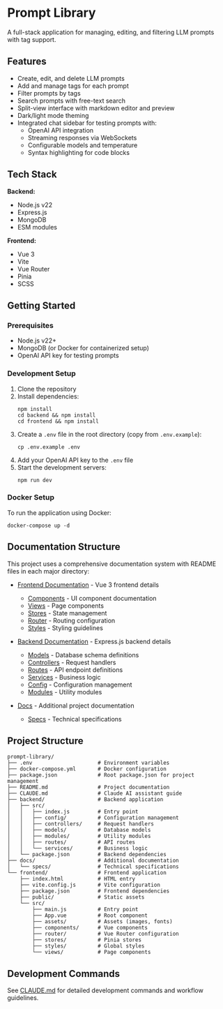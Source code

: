 # Prompt Library

A full-stack application for managing, editing, and filtering LLM prompts with tag support.

## Features

- Create, edit, and delete LLM prompts
- Add and manage tags for each prompt
- Filter prompts by tags
- Search prompts with free-text search
- Split-view interface with markdown editor and preview
- Dark/light mode theming
- Integrated chat sidebar for testing prompts with:
  - OpenAI API integration
  - Streaming responses via WebSockets
  - Configurable models and temperature
  - Syntax highlighting for code blocks

## Tech Stack

**Backend:**
- Node.js v22
- Express.js
- MongoDB
- ESM modules

**Frontend:**
- Vue 3
- Vite
- Vue Router
- Pinia
- SCSS

## Getting Started

### Prerequisites

- Node.js v22+
- MongoDB (or Docker for containerized setup)
- OpenAI API key for testing prompts

### Development Setup

1. Clone the repository
2. Install dependencies:
   ```
   npm install
   cd backend && npm install
   cd frontend && npm install
   ```
3. Create a `.env` file in the root directory (copy from `.env.example`):
   ```
   cp .env.example .env
   ```
4. Add your OpenAI API key to the `.env` file
5. Start the development servers:
   ```
   npm run dev
   ```

### Docker Setup

To run the application using Docker:

```
docker-compose up -d
```

## Documentation Structure

This project uses a comprehensive documentation system with README files in each major directory:

- [Frontend Documentation](./frontend/README.md) - Vue 3 frontend details
  - [Components](./frontend/src/components/README.md) - UI component documentation
  - [Views](./frontend/src/views/README.md) - Page components
  - [Stores](./frontend/src/stores/README.md) - State management
  - [Router](./frontend/src/router/README.md) - Routing configuration
  - [Styles](./frontend/src/styles/README.md) - Styling guidelines

- [Backend Documentation](./backend/README.md) - Express.js backend details
  - [Models](./backend/src/models/README.md) - Database schema definitions
  - [Controllers](./backend/src/controllers/README.md) - Request handlers
  - [Routes](./backend/src/routes/README.md) - API endpoint definitions
  - [Services](./backend/src/services/README.md) - Business logic
  - [Config](./backend/src/config/README.md) - Configuration management
  - [Modules](./backend/src/modules/README.md) - Utility modules

- [Docs](./docs/README.md) - Additional project documentation
  - [Specs](./docs/specs/README.md) - Technical specifications

## Project Structure

```
prompt-library/
├── .env                     # Environment variables
├── docker-compose.yml       # Docker configuration
├── package.json             # Root package.json for project management
├── README.md                # Project documentation
├── CLAUDE.md                # Claude AI assistant guide
├── backend/                 # Backend application
│   ├── src/
│   │   ├── index.js         # Entry point
│   │   ├── config/          # Configuration management
│   │   ├── controllers/     # Request handlers
│   │   ├── models/          # Database models
│   │   ├── modules/         # Utility modules
│   │   ├── routes/          # API routes
│   │   └── services/        # Business logic
│   └── package.json         # Backend dependencies
├── docs/                    # Additional documentation
│   └── specs/               # Technical specifications
└── frontend/                # Frontend application
    ├── index.html           # HTML entry
    ├── vite.config.js       # Vite configuration
    ├── package.json         # Frontend dependencies
    ├── public/              # Static assets
    └── src/
        ├── main.js          # Entry point
        ├── App.vue          # Root component
        ├── assets/          # Assets (images, fonts)
        ├── components/      # Vue components
        ├── router/          # Vue Router configuration
        ├── stores/          # Pinia stores
        ├── styles/          # Global styles
        └── views/           # Page components
```

## Development Commands

See [CLAUDE.md](./CLAUDE.md) for detailed development commands and workflow guidelines.
